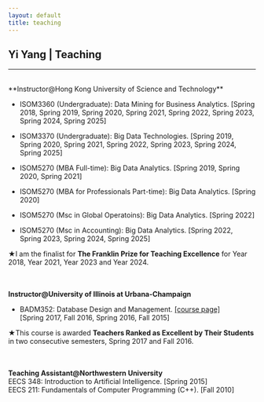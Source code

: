 ```yaml
---
layout: default
title: teaching
---
```


## Yi Yang | Teaching

* * *
<br>
**Instructor@Hong Kong University of Science and Technology** 

+ ISOM3360 (Undergraduate): Data Mining for Business Analytics. [Spring 2018, Spring 2019, Spring 2020, Spring 2021, Spring 2022, Spring 2023, Spring 2024, Spring 2025] 

+ ISOM3370 (Undergraduate): Big Data Technologies. [Spring 2019, Spring 2020, Spring 2021, Spring 2022, Spring 2023, Spring 2024, Spring 2025]

+ ISOM5270 (MBA Full-time): Big Data Analytics. [Spring 2019, Spring 2020, Spring 2021]

+ ISOM5270 (MBA for Professionals Part-time): Big Data Analytics. [Spring 2020]

+ ISOM5270 (Msc in Global Operatoins): Big Data Analytics. [Spring 2022]

+ ISOM5270 (Msc in Accounting): Big Data Analytics. [Spring 2022, Spring 2023, Spring 2024, Spring 2025]

&#9733;I am the finalist for **The Franklin Prize for Teaching Excellence** for Year 2018, Year 2021, Year 2023 and Year 2024.
<br><br><br>


**Instructor@University of Illinois at Urbana-Champaign** 

+ BADM352: Database Design and Management. [[course page]](badm352)    
[Spring 2017, Fall 2016, Spring 2016, Fall 2015]    

&#9733;This course is awarded **Teachers Ranked as Excellent by Their Students** in two consecutive semesters, Spring 2017 and Fall 2016.
<br><br><br>


**Teaching Assistant@Northwestern University**  
EECS 348: Introduction to Artificial Intelligence.  [Spring 2015]  
EECS 211: Fundamentals of Computer Programming (C++).  [Fall 2010]

